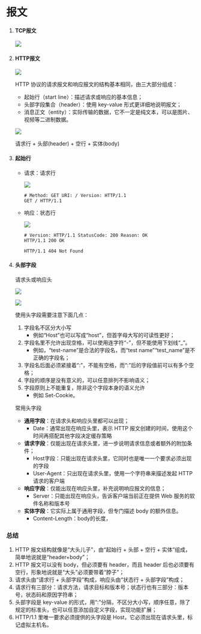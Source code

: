 # 报文



1. #### TCP报文

   <a data-fancybox title="" href="https://static001.geekbang.org/resource/image/17/95/174bb72bad50127ac84427a72327f095.png">![](https://static001.geekbang.org/resource/image/17/95/174bb72bad50127ac84427a72327f095.png)</a>



2. #### HTTP报文

   <a data-fancybox title="" href="https://static001.geekbang.org/resource/image/62/3c/62e061618977565c22c2cf09930e1d3c.png">![](https://static001.geekbang.org/resource/image/62/3c/62e061618977565c22c2cf09930e1d3c.png)</a>

   HTTP 协议的请求报文和响应报文的结构基本相同，由三大部分组成：

   - 起始行（start line）：描述请求或响应的基本信息；
   - 头部字段集合（header）：使用 key-value 形式更详细地说明报文；
   - 消息正文（entity）：实际传输的数据，它不一定是纯文本，可以是图片、视频等二进制数据。

    <a data-fancybox title="" href="https://static001.geekbang.org/resource/image/b1/df/b191c8760c8ad33acd9bb005b251a2df.png">![](https://static001.geekbang.org/resource/image/b1/df/b191c8760c8ad33acd9bb005b251a2df.png)</a>

   请求行 + 头部(header) + 空行 + 实体(body)



3. #### 起始行

   - 请求：请求行

     <a data-fancybox title="" href="https://static001.geekbang.org/resource/image/36/b9/36108959084392065f36dff3e12967b9.png">![](https://static001.geekbang.org/resource/image/36/b9/36108959084392065f36dff3e12967b9.png)</a>

     ```
     # Method: GET URI: / Version: HTTP/1.1
     GET / HTTP/1.1
     ```

   - 响应：状态行

     <a data-fancybox title="" href="https://static001.geekbang.org/resource/image/a1/00/a1477b903cd4d5a69686683c0dbc3300.png">![](https://static001.geekbang.org/resource/image/a1/00/a1477b903cd4d5a69686683c0dbc3300.png)</a>

     ```
     # Version: HTTP/1.1 StatusCode: 200 Reason: OK
     HTTP/1.1 200 OK
     
     HTTP/1.1 404 Not Found
     ```



4. #### 头部字段

   请求头或响应头

   <a data-fancybox title="" href="https://static001.geekbang.org/resource/image/1f/ea/1fe4c1121c50abcf571cebd677a8bdea.png">![](https://static001.geekbang.org/resource/image/1f/ea/1fe4c1121c50abcf571cebd677a8bdea.png)</a>

   <a data-fancybox title="" href="https://static001.geekbang.org/resource/image/cb/75/cb0d1d2c56400fe9c9988ee32842b175.png">![](https://static001.geekbang.org/resource/image/cb/75/cb0d1d2c56400fe9c9988ee32842b175.png)</a>

   使用头字段需要注意下面几点：

   1. 字段名不区分大小写
      - 例如“Host”也可以写成“host”，但首字母大写的可读性更好；
   2. 字段名里不允许出现空格，可以使用连字符“-”，但不能使用下划线“_”。
      - 例如，“test-name”是合法的字段名，而“test name”“test_name”是不正确的字段名；
   3. 字段名后面必须紧接着“:”，不能有空格，而“:”后的字段值前可以有多个空格；
   4. 字段的顺序是没有意义的，可以任意排列不影响语义；
   5. 字段原则上不能重复，除非这个字段本身的语义允许
      - 例如 Set-Cookie。

   常用头字段

   - **通用字段**：在请求头和响应头里都可以出现；
     - Date：通常出现在响应头里，表示 HTTP 报文创建的时间，使用这个时间再搭配其他字段决定缓存策略
   - **请求字段**：仅能出现在请求头里，进一步说明请求信息或者额外的附加条件；
     - Host字段：只能出现在请求头里，它同时也是唯一一个要求必须出现的字段
     - User-Agent：只出现在请求头里，使用一个字符串来描述发起 HTTP 请求的客户端
   - **响应字段**：仅能出现在响应头里，补充说明响应报文的信息；
     - Server：只能出现在响应头，告诉客户端当前正在提供 Web 服务的软件名称和版本号
   - **实体字段**：它实际上属于通用字段，但专门描述 body 的额外信息。
     - Content-Length：body的长度，





### 总结

1. HTTP 报文结构就像是“大头儿子”，由“起始行 + 头部 + 空行 + 实体”组成，简单地说就是“header+body”；
2. HTTP 报文可以没有 body，但必须要有 header，而且 header 后也必须要有空行，形象地说就是“大头”必须要带着“脖子”；
3. 请求头由“请求行 + 头部字段”构成，响应头由“状态行 + 头部字段”构成；
4. 请求行有三部分：请求方法，请求目标和版本号；状态行也有三部分：版本号，状态码和原因字符串；
5. 头部字段是 key-value 的形式，用“:”分隔，不区分大小写，顺序任意，除了规定的标准头，也可以任意添加自定义字段，实现功能扩展；
6. HTTP/1.1 里唯一要求必须提供的头字段是 Host，它必须出现在请求头里，标记虚拟主机名。



























